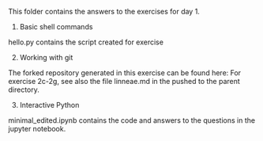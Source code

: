 This folder contains the answers to the exercises for day 1. 
1. Basic shell commands

hello.py contains the script created for exercise 



2. Working with git

The forked repository generated in this exercise can be found here:
For exercise 2c-2g, see also the file linneae.md in the pushed to the parent directory.

3. Interactive Python

minimal_edited.ipynb contains the code and answers to the questions in the jupyter notebook.

